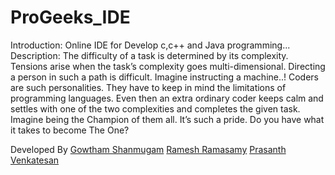 # ProGeeks_IDE
Introduction:
        Online IDE for Develop c,c++ and Java programming...
Description:
        The difficulty of a task is determined by its complexity. Tensions arise when the task’s complexity goes multi-dimensional. Directing a person in such a path is difficult. Imagine instructing a machine..! Coders are such personalities. They have to keep in mind the limitations of programming languages. Even then an extra ordinary coder keeps calm and settles with one of the two complexities and completes the given task. Imagine being the Champion of them all. It’s such a pride. Do you have what it takes to become The One?

Developed By
        [Gowtham Shanmugam](https://github.com/GowthamShanmugam)
        [Ramesh Ramasamy](https://github.com/Ramesh-Ramasamy)
        [Prasanth Venkatesan](https://github.com/meetprasanth)
